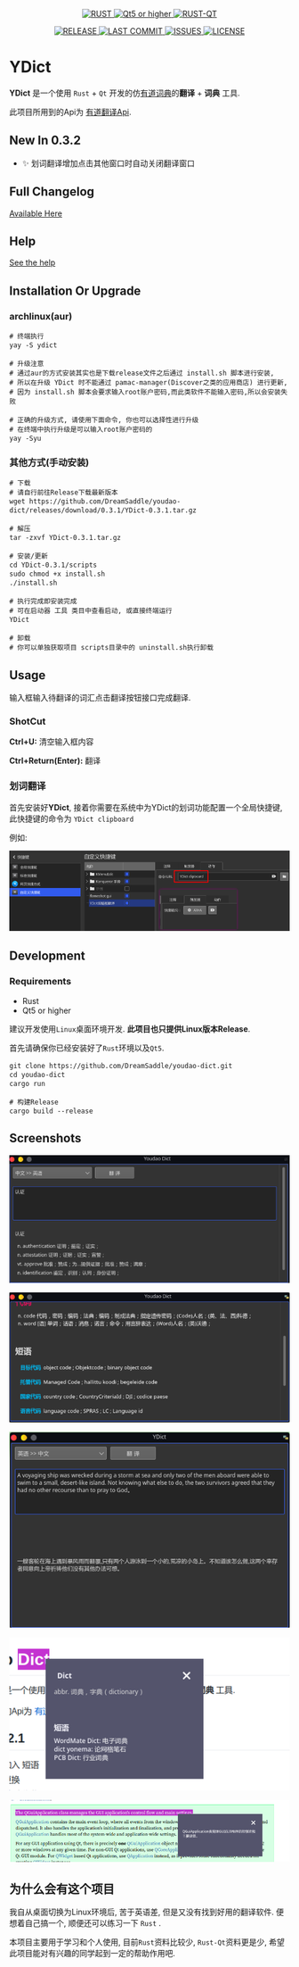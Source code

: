 <p align="center">
    <a href="https://www.rust-lang.org" target="_blank">
    <img src="https://img.shields.io/badge/-Rust v1.45-ef5285" alt="RUST"/>
    </a>
    <a href="https://doc.qt.io/" target="_blank">
    <img src="https://img.shields.io/badge/-Qt5 or higher-379392" alt="Qt5 or higher"/>
    </a>
    <a href="https://github.com/rust-qt" target="_blank">
    <img src="https://img.shields.io/badge/-Rust Qt v0.5.0-7200da" alt="RUST-QT"/>
    </a>
</p>
<p align="center">
    <a href="https://github.com/DreamSaddle/youdao-dict/releases">
    <img src="https://img.shields.io/github/v/release/DreamSaddle/youdao-dict?style=badge&color=58C9B9" alt="RELEASE"/>
    </a>
    <a href="https://github.com/DreamSaddle/youdao-dict/commits/master">
    <img src="https://img.shields.io/github/last-commit/DreamSaddle/youdao-dict?style=badge&color=30A9DE" alt="LAST COMMIT"/>
    </a>
    <a href="https://github.com/DreamSaddle/youdao-dict/issues">
    <img src="https://img.shields.io/github/issues/DreamSaddle/youdao-dict?style=badge&color=E71D36" alt="ISSUES"/>
    </a>
    <a href="https://github.com/DreamSaddle/youdao-dict/blob/master/LICENSE">
    <img src="https://img.shields.io/github/license/DreamSaddle/youdao-dict?style=badge&color=EFDC05" alt="LICENSE"/>
    </a>
</p>


# YDict

**YDict** 是一个使用 `Rust` + `Qt` 开发的仿<u>有道词典</u>的**翻译** + **词典** 工具.

此项目所用到的Api为 [有道翻译Api](http://fanyi.youdao.com/?_blank).



## New In 0.3.2

+ :sparkles: 划词翻译增加点击其他窗口时自动关闭翻译窗口​



## Full Changelog

[Available Here](CHANGELOG.md)



## Help

[See the help](HELP.md)



## Installation Or Upgrade

### archlinux(aur)

```shell
# 终端执行
yay -S ydict

# 升级注意
# 通过aur的方式安装其实也是下载release文件之后通过 install.sh 脚本进行安装,
# 所以在升级 YDict 时不能通过 pamac-manager(Discover之类的应用商店) 进行更新,
# 因为 install.sh 脚本会要求输入root账户密码,而此类软件不能输入密码,所以会安装失败

# 正确的升级方式, 请使用下面命令, 你也可以选择性进行升级
# 在终端中执行升级是可以输入root账户密码的
yay -Syu
```



### 其他方式(手动安装)

```shell
# 下载
# 请自行前往Release下载最新版本
wget https://github.com/DreamSaddle/youdao-dict/releases/download/0.3.1/YDict-0.3.1.tar.gz

# 解压
tar -zxvf YDict-0.3.1.tar.gz

# 安装/更新
cd YDict-0.3.1/scripts
sudo chmod +x install.sh
./install.sh

# 执行完成即安装完成
# 可在启动器 工具 类目中查看启动, 或直接终端运行
YDict

# 卸载
# 你可以单独获取项目 scripts目录中的 uninstall.sh执行卸载

```



## Usage

输入框输入待翻译的词汇点击翻译按钮接口完成翻译.

### ShotCut

**Ctrl+U:** 清空输入框内容

**Ctrl+Return(Enter):** 翻译



### 划词翻译

首先安装好**YDict**, 接着你需要在系统中为YDict的划词功能配置一个全局快捷键, 此快捷键的命令为 `YDict clipboard`

例如:

![划词翻译全局快捷键配置](media/screenshots/hc_shotcut.png)



## Development

### Requirements

+ Rust
+ Qt5 or higher



建议开发使用`Linux`桌面环境开发. **此项目也只提供Linux版本Release**.

首先请确保你已经安装好了`Rust`环境以及`Qt5`.

```shell
git clone https://github.com/DreamSaddle/youdao-dict.git
cd youdao-dict
cargo run

# 构建Release
cargo build --release
```



## Screenshots

![中译英](media/screenshots/003.png)

![短语](media/screenshots/004.png)

![段落翻译](media/screenshots/001.png)

![划词翻译](media/screenshots/006.png)

![段落划词翻译](media/screenshots/007.png)

## 为什么会有这个项目

我自从桌面切换为Linux环境后, 苦于英语差, 但是又没有找到好用的翻译软件. 便想着自己搞一个, 顺便还可以练习一下 `Rust` .

本项目主要用于学习和个人使用, 目前`Rust`资料比较少, `Rust-Qt`资料更是少, 希望此项目能对有兴趣的同学起到一定的帮助作用吧.